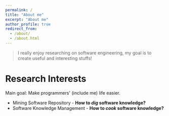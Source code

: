 ```yaml
---
permalink: /
title: "About me"
excerpt: "About me"
author_profile: true
redirect_from: 
  - /about/
  - /about.html
---
```


> I really enjoy researching on software engineering, my goal is to create useful and interesting stuffs!

Research Interests
======
Main goal: Make programmers' (include me) life easier.
* Mining Software Repository - **How to *dig* software knowledge?**
* Software Knowledge Management - **How to *cook* software knowledge?**
